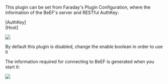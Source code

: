 This plugin can be set from Faraday's Plugin Configuration, where the information of the BeEF's server and RESTful AuthKey:

[AuthKey]  
[Host]  


![](https://raw.github.com/wiki/infobyte/faraday/images/plugins/beef/plugin.png)

By default this plugin is disabled, change the enable boolean in order to use it  

The information required for connecting to BeEF is generated when you start it:

![](https://raw.github.com/wiki/infobyte/faraday/images/plugins/beef/starting.png)